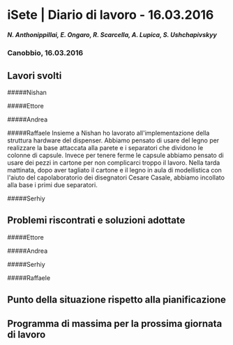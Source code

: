 

# iSete | Diario di lavoro - 16.03.2016
##### N. Anthonippillai, E. Ongaro, R. Scarcella, A. Lupica, S. Ushchapivskyy
### Canobbio, 16.03.2016

## Lavori svolti
#####Nishan

#####Ettore

#####Andrea

#####Raffaele
Insieme a Nishan ho lavorato all'implementazione della struttura hardware del
dispenser.
Abbiamo pensato di usare del legno per realizzare la base attaccata alla
parete e i separatori che dividono le colonne di capsule.
Invece per tenere ferme le capsule abbiamo pensato di usare dei pezzi in
cartone per non complicarci troppo il lavoro.
Nella tarda mattinata, dopo aver tagliato il cartone e il legno in aula
di modellistica con l'aiuto del capolaboratorio dei disegnatori Cesare
Casale, abbiamo incollato alla base i primi due separatori.

#####Serhiy


##  Problemi riscontrati e soluzioni adottate
#####Ettore

#####Andrea

#####Serhiy

#####Raffaele

##  Punto della situazione rispetto alla pianificazione


## Programma di massima per la prossima giornata di lavoro
